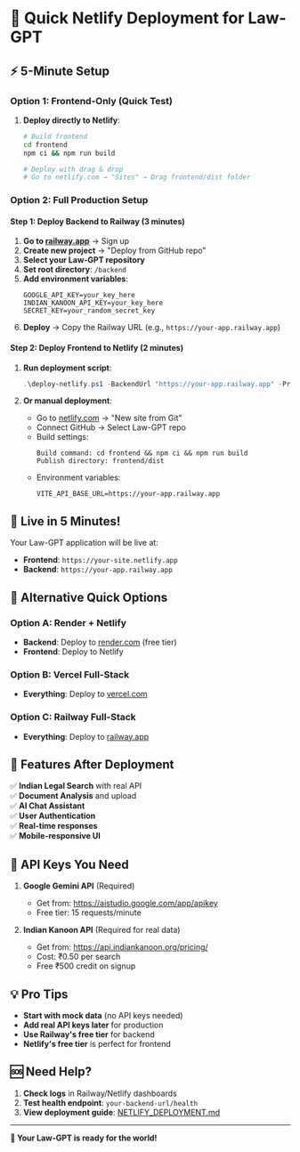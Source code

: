# 🚀 Quick Netlify Deployment for Law-GPT

## ⚡ 5-Minute Setup

### Option 1: Frontend-Only (Quick Test)

1. **Deploy directly to Netlify**:
   ```bash
   # Build frontend
   cd frontend
   npm ci && npm run build
   
   # Deploy with drag & drop
   # Go to netlify.com → "Sites" → Drag frontend/dist folder
   ```

### Option 2: Full Production Setup

#### Step 1: Deploy Backend to Railway (3 minutes)

1. **Go to [railway.app](https://railway.app)** → Sign up
2. **Create new project** → "Deploy from GitHub repo"
3. **Select your Law-GPT repository**
4. **Set root directory**: `/backend`
5. **Add environment variables**:
   ```
   GOOGLE_API_KEY=your_key_here
   INDIAN_KANOON_API_KEY=your_key_here  
   SECRET_KEY=your_random_secret_key
   ```
6. **Deploy** → Copy the Railway URL (e.g., `https://your-app.railway.app`)

#### Step 2: Deploy Frontend to Netlify (2 minutes)

1. **Run deployment script**:
   ```powershell
   .\deploy-netlify.ps1 -BackendUrl "https://your-app.railway.app" -Production
   ```

2. **Or manual deployment**:
   - Go to [netlify.com](https://netlify.com) → "New site from Git"
   - Connect GitHub → Select Law-GPT repo
   - Build settings:
     ```
     Build command: cd frontend && npm ci && npm run build
     Publish directory: frontend/dist
     ```
   - Environment variables:
     ```
     VITE_API_BASE_URL=https://your-app.railway.app
     ```

## 🎯 Live in 5 Minutes!

Your Law-GPT application will be live at:
- **Frontend**: `https://your-site.netlify.app`
- **Backend**: `https://your-app.railway.app`

## 🔧 Alternative Quick Options

### Option A: Render + Netlify
- **Backend**: Deploy to [render.com](https://render.com) (free tier)
- **Frontend**: Deploy to Netlify

### Option B: Vercel Full-Stack
- **Everything**: Deploy to [vercel.com](https://vercel.com)

### Option C: Railway Full-Stack
- **Everything**: Deploy to [railway.app](https://railway.app)

## 📱 Features After Deployment

✅ **Indian Legal Search** with real API  
✅ **Document Analysis** and upload  
✅ **AI Chat Assistant**  
✅ **User Authentication**  
✅ **Real-time responses**  
✅ **Mobile-responsive UI**  

## 🔑 API Keys You Need

1. **Google Gemini API** (Required)
   - Get from: https://aistudio.google.com/app/apikey
   - Free tier: 15 requests/minute

2. **Indian Kanoon API** (Required for real data)
   - Get from: https://api.indiankanoon.org/pricing/
   - Cost: ₹0.50 per search
   - Free ₹500 credit on signup

## 💡 Pro Tips

- **Start with mock data** (no API keys needed)
- **Add real API keys later** for production
- **Use Railway's free tier** for backend
- **Netlify's free tier** is perfect for frontend

## 🆘 Need Help?

1. **Check logs** in Railway/Netlify dashboards
2. **Test health endpoint**: `your-backend-url/health`
3. **View deployment guide**: [NETLIFY_DEPLOYMENT.md](NETLIFY_DEPLOYMENT.md)

---

**🎉 Your Law-GPT is ready for the world!**
